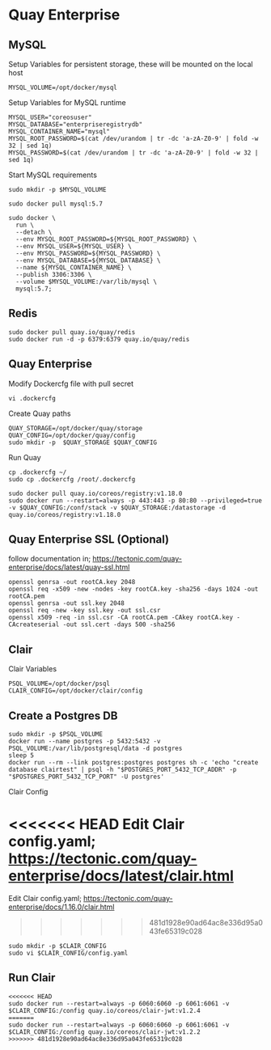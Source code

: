 # Quay Enterprise 

## MySQL
Setup Variables for persistent storage, these will be mounted on the local host

```shell
MYSQL_VOLUME=/opt/docker/mysql
```

Setup Variables for MySQL runtime

```shell
MYSQL_USER="coreosuser"
MYSQL_DATABASE="enterpriseregistrydb"
MYSQL_CONTAINER_NAME="mysql"
MYSQL_ROOT_PASSWORD=$(cat /dev/urandom | tr -dc 'a-zA-Z0-9' | fold -w 32 | sed 1q)
MYSQL_PASSWORD=$(cat /dev/urandom | tr -dc 'a-zA-Z0-9' | fold -w 32 | sed 1q)
```

Start MySQL requirements

```shell
sudo mkdir -p $MYSQL_VOLUME

sudo docker pull mysql:5.7

sudo docker \
  run \
  --detach \
  --env MYSQL_ROOT_PASSWORD=${MYSQL_ROOT_PASSWORD} \
  --env MYSQL_USER=${MYSQL_USER} \
  --env MYSQL_PASSWORD=${MYSQL_PASSWORD} \
  --env MYSQL_DATABASE=${MYSQL_DATABASE} \
  --name ${MYSQL_CONTAINER_NAME} \
  --publish 3306:3306 \
  --volume $MYSQL_VOLUME:/var/lib/mysql \
  mysql:5.7;
```

## Redis
```shell
sudo docker pull quay.io/quay/redis
sudo docker run -d -p 6379:6379 quay.io/quay/redis
```

## Quay Enterprise

Modify Dockercfg file with pull secret
```shell
vi .dockercfg 
```

Create Quay paths
```shell
QUAY_STORAGE=/opt/docker/quay/storage
QUAY_CONFIG=/opt/docker/quay/config
sudo mkdir -p  $QUAY_STORAGE $QUAY_CONFIG
```

Run Quay
```shell
cp .dockercfg ~/
sudo cp .dockercfg /root/.dockercfg

sudo docker pull quay.io/coreos/registry:v1.18.0
sudo docker run --restart=always -p 443:443 -p 80:80 --privileged=true -v $QUAY_CONFIG:/conf/stack -v $QUAY_STORAGE:/datastorage -d quay.io/coreos/registry:v1.18.0
```

## Quay Enterprise SSL (Optional)
follow documentation in; https://tectonic.com/quay-enterprise/docs/latest/quay-ssl.html

```shell
openssl genrsa -out rootCA.key 2048
openssl req -x509 -new -nodes -key rootCA.key -sha256 -days 1024 -out rootCA.pem
openssl genrsa -out ssl.key 2048
openssl req -new -key ssl.key -out ssl.csr
openssl x509 -req -in ssl.csr -CA rootCA.pem -CAkey rootCA.key -CAcreateserial -out ssl.cert -days 500 -sha256
```



## Clair 
Clair Variables
```shell
PSQL_VOLUME=/opt/docker/psql
CLAIR_CONFIG=/opt/docker/clair/config
```

## Create a Postgres DB

```shell
sudo mkdir -p $PSQL_VOLUME
docker run --name postgres -p 5432:5432 -v PSQL_VOLUME:/var/lib/postgresql/data -d postgres 
sleep 5
docker run --rm --link postgres:postgres postgres sh -c 'echo "create database clairtest" | psql -h "$POSTGRES_PORT_5432_TCP_ADDR" -p "$POSTGRES_PORT_5432_TCP_PORT" -U postgres'
``` 


Clair Config

<<<<<<< HEAD
Edit Clair config.yaml; https://tectonic.com/quay-enterprise/docs/latest/clair.html
=======
Edit Clair config.yaml; https://tectonic.com/quay-enterprise/docs/1.16.0/clair.html
>>>>>>> 481d1928e90ad64ac8e336d95a043fe65319c028
```shell
sudo mkdir -p $CLAIR_CONFIG
sudo vi $CLAIR_CONFIG/config.yaml
```

## Run Clair
```shell
<<<<<<< HEAD
sudo docker run --restart=always -p 6060:6060 -p 6061:6061 -v $CLAIR_CONFIG:/config quay.io/coreos/clair-jwt:v1.2.4
=======
sudo docker run --restart=always -p 6060:6060 -p 6061:6061 -v $CLAIR_CONFIG:/config quay.io/coreos/clair-jwt:v1.2.2
>>>>>>> 481d1928e90ad64ac8e336d95a043fe65319c028
```
